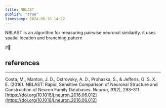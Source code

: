 ```yaml
---
title: NBLAST
publish: "true"
timestamp: 2024-06-18 14:22
---
```

NBLAST is an algorithm for measuring pairwise neuronal similarity. it uses spatial location and branching pattern


#🥚 
## references
---
Costa, M., Manton, J. D., Ostrovsky, A. D., Prohaska, S., & Jefferis, G. S. X. E. (2016). NBLAST: Rapid, Sensitive Comparison of Neuronal Structure and Construction of Neuron Family Databases. _Neuron_, _91_(2), 293–311. [https://doi.org/10.1016/j.neuron.2016.06.012](https://doi.org/10.1016/j.neuron.2016.06.012)